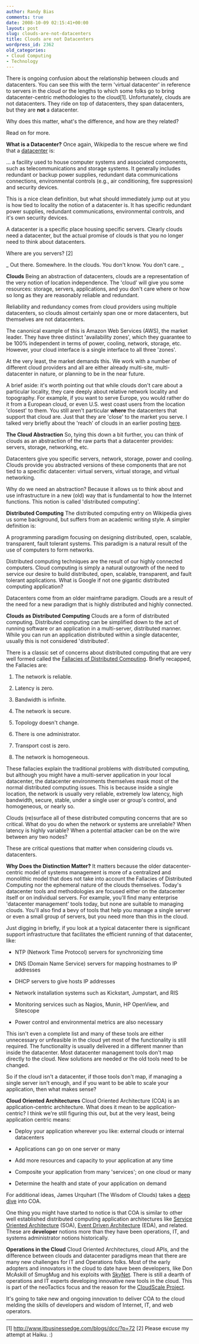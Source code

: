 ```yaml
---
author: Randy Bias
comments: true
date: 2008-10-09 02:15:41+00:00
layout: post
slug: clouds-are-not-datacenters
title: Clouds are not Datacenters
wordpress_id: 2362
old_categories:
- Cloud Computing
- Technology
---
```


There is ongoing confusion about the relationship between clouds and datacenters.  You can see this with the term 'virtual datacenter' in reference to servers in the cloud or the lengths to which some folks go to bring datacenter-centric methodologies to the cloud[1].  Unfortunately, clouds are not datacenters.  They ride on top of datacenters, they span datacenters, but they are **not** a datacenter.

Why does this matter, what's the difference, and how are they related?

Read on for more.<!-- more -->

**What is a Datacenter?**
Once again, Wikipedia to the rescue where we find that a [datacenter](http://en.wikipedia.org/wiki/Data_center) is:



... a facility used to house computer systems and associated components, such as telecommunications and storage systems. It generally includes redundant or backup power supplies, redundant data communications connections, environmental controls (e.g., air conditioning, fire suppression) and security devices.</blockquote>



This is a nice clean definition, but what should immediately jump out at you is how tied to locality the notion of a datacenter is.  It has specific redundant power supplies, redundant communications, environmental controls, and it's own security devices.

A datacenter is a specific place housing specific servers.  Clearly clouds need a datacenter, but the actual promise of clouds is that you no longer need to think about datacenters.

Where are you servers? [2]

_ Out there.  Somewhere.
In the clouds.  You don't know.
You don't care.
_

**Clouds**
Being an abstraction of datacenters, clouds are a representation of the very notion of location independence.  The 'cloud' will give you some resources: storage, servers, applications, and you don't care where or how so long as they are reasonably reliable and redundant.

Reliability and redundancy comes from cloud providers using multiple datacenters, so clouds almost certainly span one or more datacenters, but themselves are not datacenters.

The canonical example of this is Amazon Web Services (AWS), the market leader.  They have three distinct 'availability zones', which they guarantee to be 100% independent in terms of power, cooling, network, storage, etc.  However, your cloud interface is a single interface to all three 'zones'.

At the very least, the market demands this.  We work with a number of different cloud providers and all are either already multi-site, multi-datacenter in nature, or planning to be in the near future.

A brief aside:  it's worth pointing out that while clouds don't care about a particular locality, they care deeply about relative network locality and topography.  For example, if you want to serve Europe, you would rather do it from a European cloud, or even U.S. west coast users from the location 'closest' to them.  You still aren't particular **where** the datacenters that support that cloud are.  Just that they are 'close' to the market you serve.  I talked very briefly about the 'reach' of clouds in an earlier posting [here](http://neotactics.com/blog/technology/cloud-values/).

**The Cloud Abstraction**
So, tying this down a bit further, you can think of clouds as an abstraction of the raw parts that a datacenter provides:  servers, storage, networking, etc.

Datacenters give you specific servers, network, storage, power and cooling.  Clouds provide you abstracted versions of these components that are not tied to a specific datacenter: virtual servers, virtual storage, and virtual networking.

Why do we need an abstraction?  Because it allows us to think about and use infrastructure in a new (old) way that is fundamental to how the Internet functions.  This notion is called 'distributed computing'.

**Distributed Computing**
The distributed computing entry on Wikipedia gives us some background, but suffers from an academic writing style.  A simpler definition is:



A programming paradigm focusing on designing distributed, open, scalable, transparent, fault tolerant systems. This paradigm is a natural result of the use of computers to form networks.</blockquote>



Distributed computing techniques are the result of our highly connected computers.  Cloud computing is simply a natural outgrowth of the need to service our desire to build distributed, open, scalable, transparent, and fault tolerant applications.  What is Google if not one gigantic distributed computing application?

Datacenters come from an older mainframe paradigm.  Clouds are a result of the need for a new paradigm that is highly distributed and highly connected.

**Clouds as Distributed Computing**
Clouds are a form of distributed computing.  Distributed computing can be simplified down to the act of running software or an application in a multi-server, distributed manner.  While you can run an application distributed within a single datacenter, usually this is not considered 'distributed'.

There is a classic set of concerns about distributed computing that are very well formed called the [Fallacies of Distributed Computing](http://en.wikipedia.org/wiki/Fallacies_of_Distributed_Computing).  Briefly recapped, the Fallacies are:

  1. The network is reliable.


  2. Latency is zero.


  3. Bandwidth is infinite.


  4. The network is secure.


  5. Topology doesn't change.


  6. There is one administrator.


  7. Transport cost is zero.


  8. The network is homogeneous.


These fallacies explain the traditional problems with distributed computing, but although you might have a multi-server application in your local datacenter, the datacenter environments themselves mask most of the normal distributed computing issues.  This is because inside a single location, the network is usually very reliable, extremely low latency, high bandwidth, secure, stable, under a single user or group's control, and homogeneous, or nearly so.

Clouds (re)surface all of these distributed computing concerns that are so critical.  What do you do when the network or systems are unreliable?  When latency is highly variable?  When a potential attacker can be on the wire between any two nodes?

These are critical questions that matter when considering clouds vs. datacenters.

**Why Does the Distinction Matter?**
It matters because the older datacenter-centric model of systems management is more of a centralized and monolithic model that does not take into account the Fallacies of Distributed Computing nor the ephemeral nature of the clouds themselves.  Today's datacenter tools and methodologies are focused either on the datacenter itself or on individual servers.  For example, you'll find many enterprise 'datacenter management' tools today, but none are suitable to managing clouds.  You'll also find a bevy of tools that help you manage a single server or even a small group of servers, but you need more than this in the cloud.

Just digging in briefly, if you look at a typical datacenter there is significant support infrastructure that facilitates the efficient running of that datacenter, like:



  * NTP (Network Time Protocol) servers for synchronizing time


  * DNS (Domain Name Service) servers for mapping hostnames to IP addresses


  * DHCP servers to give hosts IP addresses


  * Network installation systems such as Kickstart, Jumpstart, and RIS


  * Monitoring services such as Nagios, Munin, HP OpenView, and Sitescope


  * Power control and environmental metrics are also necessary


This isn't even a complete list and many of these tools are either unnecessary or unfeasible in the cloud yet most of the functionality is still required. The functionality is usually delivered in a different manner than inside the datacenter.  Most datacenter management tools don't map directly to the cloud.  New solutions are needed or the old tools need to be changed.

So if the cloud isn't a datacenter, if those tools don't map, if managing a single server isn't enough, and if you want to be able to scale your application, then what makes sense?

**Cloud Oriented Architectures**
Cloud Oriented Architecture (COA) is an application-centric architecture.  What does it mean to be application-centric?  I think we're still figuring this out, but at the very least, being application centric means:



  * Deploy your application wherever you like: external clouds or internal datacenters


  * Applications can go on one server or many


  * Add more resources and capacity to your application at any time


  * Composite your application from many 'services'; on one cloud or many


  * Determine the health and state of your application on demand


For additional ideas, James Urquhart (The Wisdom of Clouds) takes a [deep dive](http://blog.jamesurquhart.com/2008/08/principles-of-cloud-oriented.html) into COA.

One thing you might have started to notice is that COA is similar to other well established distributed computing application architectures like [Service Oriented Architecture](http://en.wikipedia.org/wiki/Service-oriented_architecture) (SOA), [Event Driven Architecture](http://en.wikipedia.org/wiki/Event-driven_architecture) (EDA), and related.  These are **developer** notions more than they have been operations, IT, and systems administrator notions historically.

**Operations in the Cloud**
Cloud Oriented Architectures, cloud APIs, and the difference between clouds and datacenter paradigms mean that there are many new challenges for IT and Operations folks.  Most of the early adopters and innovators in the cloud to date have been developers, like Don McAskill of SmugMug and his exploits with [SkyNet](http://blogs.smugmug.com/don/2008/06/03/skynet-lives-aka-ec2-smugmug/).  There is still a dearth of operations and IT experts developing innovative new tools in the cloud.  This is part of the neoTactics focus and the reason for the [CloudScale Project](http://neotactics.com/cloudscale/).

It's going to take new and ongoing innovation to deliver COA to the cloud melding the skills of developers and wisdom of Internet, IT, and web operators.



* * *


[1] http://www.itbusinessedge.com/blogs/dcc/?p=72
[2] Please excuse my attempt at Haiku.  :)
